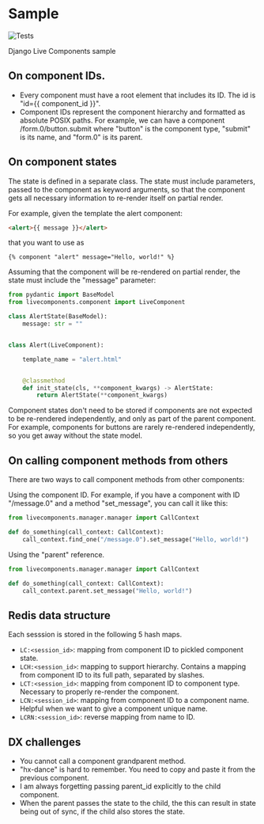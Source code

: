 # Sample

![Tests](https://github.com/imankulov/sample/actions/workflows/tests.yml/badge.svg)

Django Live Components sample

## On component IDs.

- Every component must have a root element that includes its ID. The id is "id={{ component_id }}".
- Component IDs represent the component hierarchy and formatted as absolute POSIX paths. For example, we can have a component /form.0/button.submit where "button" is the component type, "submit" is its name, and "form.0" is its parent.


## On component states


The state is defined in a separate class. The state must include parameters, passed to the component as keyword arguments, so that the component gets all necessary information to re-render itself on partial render.

For example, given the template the alert component:

```html
<alert>{{ message }}</alert>
```

that you want to use as

```
{% component "alert" message="Hello, world!" %}
```

Assuming that the component will be re-rendered on partial render, the state must include the "message" parameter:

```python
from pydantic import BaseModel
from livecomponents.component import LiveComponent

class AlertState(BaseModel):
    message: str = ""


class Alert(LiveComponent):

    template_name = "alert.html"


    @classmethod
    def init_state(cls, **component_kwargs) -> AlertState:
        return AlertState(**component_kwargs)
```

Component states don't need to be stored if components are not expected to be re-rendered independently, and only
as part of the parent component. For example, components for buttons are rarely re-rendered independently, so
you get away without the state model.

## On calling component methods from others

There are two ways to call component methods from other components:

Using the component ID. For example, if you have a component with ID "/message.0" and a method "set_message", you can call it like this:

```python
from livecomponents.manager.manager import CallContext

def do_something(call_context: CallContext):
    call_context.find_one("/message.0").set_message("Hello, world!")
```

Using the "parent" reference.

```python
from livecomponents.manager.manager import CallContext

def do_something(call_context: CallContext):
    call_context.parent.set_message("Hello, world!")
```


## Redis data structure

Each sesssion is stored in the following 5 hash maps.

- `LC:<session_id>`: mapping from component ID to pickled component state.
- `LCH:<session_id>`: mapping to support hierarchy. Contains a mapping from component ID to its full path, separated by slashes.
- `LCT:<session_id>`: mapping from component ID to component type. Necessary to properly re-render the component.
- `LCN:<session_id>`: mapping from component ID to a component name. Helpful when we want to give a component unique name.
- `LCRN:<session_id>`: reverse mapping from name to ID.


## DX challenges

- You cannot call a component grandparent method.
- "hx-dance" is hard to remember. You need to copy and paste it from the previous component.
- I am always forgetting passing parent_id explicitly to the child component.
- When the parent passes the state to the child, the this can result in state being out of sync, if the child also stores the state.
